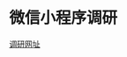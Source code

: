 <!--
 * @Author: Suez_kip 287140262@qq.com
 * @Date: 2022-11-23 16:11:29
 * @LastEditTime: 2022-11-23 16:11:53
 * @LastEditors: Suez_kip
 * @Description: 
-->
# 微信小程序调研

[调研网址](https://developers.weixin.qq.com/miniprogram/dev/framework/quickstart/)
